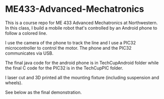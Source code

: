 # ME433-Advanced-Mechatronics
This is a course repo for ME 433 Advanced Mechatronics at Northwestern. In this class, I build a mobile robot that's controlled by an Android phone to follow a colored line. 

I use the camera of the phone to track the line and I use a PIC32 microcontroller to control the motor. The phone and the PIC32 communicates via USB. 

The final java code for the android phone is in TechCupAndroid folder while the final C code for the PIC32 is in the TechCupPIC folder. 

I laser cut and 3D printed all the mounting fixture (including suspension and wheels). 

See below as the final demonstration. 
